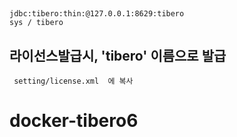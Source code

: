 
## 
```
jdbc:tibero:thin:@127.0.0.1:8629:tibero
sys / tibero
```

## 라이선스발급시, 'tibero' 이름으로 발급
``` 
 setting/license.xml  에 복사
```

 
# docker-tibero6
